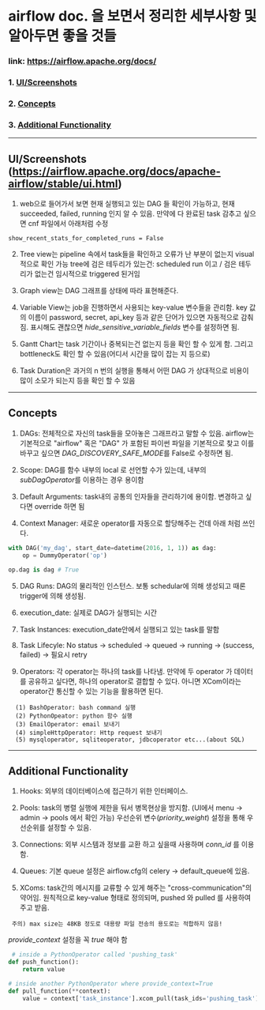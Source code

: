 # airflow doc. 을 보면서 정리한 세부사항 및 알아두면 좋을 것들
### link: https://airflow.apache.org/docs/

### 1. [UI/Screenshots](#ui/screenshots)
### 2. [Concepts](#concepts)
### 3. [Additional Functionality](#additional-functionality)

-----------------------------

## UI/Screenshots (https://airflow.apache.org/docs/apache-airflow/stable/ui.html)

1. web으로 들어가서 보면 현재 실행되고 있는 DAG 들 확인이 가능하고, 현재 succeeded, failed, running 인지 알 수 있음.
만약에 다 완료된 task 감추고 싶으면 cnf 파일에서 아래처럼 수정
```
show_recent_stats_for_completed_runs = False
```

2. Tree view는 pipeline 속에서 task들을 확인하고 오류가 난 부분이 없는지 visual 적으로 확인 가능
tree에 검은 테두리가 있는건: scheduled run 이고 / 검은 테두리가 없는건 임시적으로 triggered 된거임

3. Graph view는 DAG 그래프를 상태에 따라 표현해준다.

4. Variable View는 job을 진행하면서 사용되는 key-value 변수들을 관리함. key 값의 이름이 password, secret, api_key 등과 같은 단어가 있으면 자동적으로 감춰짐.
표시해도 괜찮으면 *hide_sensitive_variable_fields* 변수를 설정하면 됨.

5. Gantt Chart는 task 기간이나 중복되는건 없는지 등을 확인 할 수 있게 함. 그리고 bottleneck도 확인 할 수 있음(어디서 시간을 많이 잡는 지 등으로)

6. Task Duration은 과거의 n 번의 실행을 통해서 어떤 DAG 가 상대적으로 비용이 많이 소모가 되는지 등을 확인 할 수 있음

-------------------------
## Concepts

1. DAGs: 전체적으로 자신의 task들을 모아놓은 그래프라고 말할 수 있음.
airflow는 기본적으로 "airflow" 혹은 "DAG" 가 포함된 파이썬 파일을 기본적으로 찾고 이를 바꾸고 싶으면 *DAG_DISCOVERY_SAFE_MODE*를 False로 수정하면 됨.

2. Scope: DAG를 함수 내부의 local 로 선언할 수가 있는데, 내부의 *subDagOperator*를 이용하는 경우 용이함

3. Default Arguments: task내의 공통의 인자들을 관리하기에 용이함. 변경하고 싶다면 override 하면 됨

4. Context Manager: 새로운 operator를 자동으로 할당해주는 건데 아래 처럼 쓰인다.
```python
with DAG('my_dag', start_date=datetime(2016, 1, 1)) as dag:
    op = DummyOperator('op')

op.dag is dag # True

```

5. DAG Runs: DAG의 물리적인 인스턴스. 보통 schedular에 의해 생성되고 때론 trigger에 의해 생성됨.

6. execution_date: 실제로 DAG가 실행되는 시간

7. Task Instances: execution_date안에서 실행되고 있는 task를 말함

8. Task Lifecyle: No status -> scheduled -> queued -> running -> (success, failed) -> 필요시 retry

9. Operators: 각 operator는 하나의 task를 나타냄. 만약에 두 operator 가 데이터를 공유하고 싶다면, 하나의 operator로 결합할 수 있다. 
아니면 XCom이라는 operator간 통신할 수 있는 기능을 활용하면 된다. 
```
  (1) BashOperator: bash command 실행  
  (2) PythonOpeator: python 함수 실행  
  (3) EmailOperator: email 보내기  
  (4) simpleHttpOperator: Http request 보내기  
  (5) mysqloperator, sqliteoperator, jdbcoperator etc...(about SQL)  
```

----------------------------

## Additional Functionality

1. Hooks: 외부의 데이터베이스에 접근하기 위한 인터페이스.  

2. Pools: task의 병렬 실행에 제한을 둬서 병목현상을 방지함. (UI에서 menu -> admin -> pools 에서 확인 가능) 우선순위 변수(*priority_weight*) 설정을 통해 우선순위를 설정할 수 있음.

3. Connections: 외부 시스템과 정보를 교환 하고 싶을때 사용하며 *conn_id* 를 이용함. 

4. Queues: 기본 queue 설정은 airflow.cfg의 celery -> default_queue에 있음. 

5. XComs: task간의 메시지를 교류할 수 있게 해주는 "cross-communication"의 약어임. 원칙적으로 key-value 형태로 정의되며, pushed 와 pulled 를 사용하여 주고 받음.  
``` 
 주의) max size는 48KB 정도로 대용량 파일 전송의 용도로는 적합하지 않음!
```

*provide_context* 설정을 꼭 *true* 해야 함

```python
 # inside a PythonOperator called 'pushing_task'
def push_function():
    return value

# inside another PythonOperator where provide_context=True
def pull_function(**context):
    value = context['task_instance'].xcom_pull(task_ids='pushing_task')
 ```
